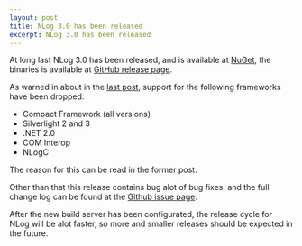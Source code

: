 ```yaml
---
layout: post
title: NLog 3.0 has been released
excerpt: NLog 3.0 has been released
---
```


At long last NLog 3.0 has been released, and is available at [NuGet](https://www.nuget.org/packages/NLog/ "NuGet - NLog"), the binaries is available at [GitHub release page](https://github.com/NLog/NLog/releases/tag/v3.0 "GitHub release page").

As warned in about in the [last post](http://nlog-project.org/2013/12/14/nlog-3-0-will-soon-be-released.html "NLog 3.0 will soon be released"), support for the following frameworks have been dropped:

 * Compact Framework (all versions)
 * Silverlight 2 and 3
 * .NET 2.0
 * COM Interop
 * NLogC

The reason for this can be read in the former post.

Other than that this release contains bug alot of bug fixes, and the full change log can be found at the [Github issue page](https://github.com/NLog/NLog/issues?milestone=3&state=closed "Github issue page - NLog 3.0").

After the new build server has been configurated, the release cycle for NLog will be alot faster, so more and smaller releases should be expected in the future.